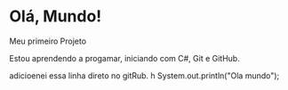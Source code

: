 # Olá, Mundo!
 Meu primeiro Projeto


Estou aprendendo a progamar, iniciando com C#, Git e GitHub.

adicioenei essa linha direto no gitRub.
h
System.out.println("Ola mundo");
